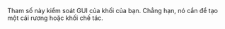 Tham số này kiểm soát GUI của khối của bạn. Chẳng hạn, nó cần để tạo một cái rương hoặc khối chế tác.